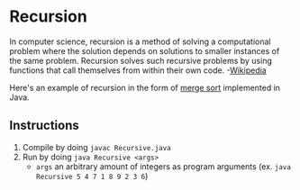 # Recursion
In computer science, recursion is a method of solving a computational problem where the solution depends on solutions to smaller instances of the same problem. Recursion solves such recursive problems by using functions that call themselves from within their own code. -[Wikipedia](https://en.wikipedia.org/wiki/Recursion_(computer_science))

Here's an example of recursion in the form of [merge sort](https://www.simplilearn.com/tutorials/data-structure-tutorial/merge-sort-algorithm#:~:text=of%20the%20subproblems.-,What%20Is%20a%20Merge%20Sort%20Algorithm%3F,sublists%20into%20a%20sorted%20list.) implemented in Java.

## Instructions
1. Compile by doing `javac Recursive.java`
2. Run by doing `java Recursive <args>`
    - `args` an arbitrary amount of integers as program arguments (ex. `java Recursive 5 4 7 1 8 9 2 3 6`)